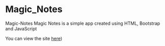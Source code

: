# Magic_Notes

Magic-Notes Magic Notes is a simple app created using HTML, Bootstrap and JavaScript

You can view the site [here](https://GadeHasika.github.io/Magic_Notes))

